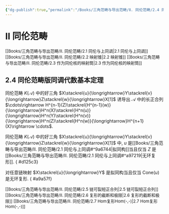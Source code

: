 ```yaml
---
{"dg-publish":true,"permalink":"/Books/三角范畴与导出范畴/Ⅱ. 同伦范畴/2.4 同伦范畴版同调代数基本定理/","dgPassFrontmatter":true,"created":"2024-08-04T20:24:34.998+08:00","updated":"2024-08-28T16:41:35.786+08:00"}
---
```


# Ⅱ 同伦范畴

<font size="2"> [[Books/三角范畴与导出范畴/Ⅱ. 同伦范畴/2.1 同伦与上同调\|2.1 同伦与上同调]]   </font>
<font size="2"> [[Books/三角范畴与导出范畴/Ⅱ. 同伦范畴/2.2 映射锥\|2.2 映射锥]]   </font>
<font size="2"> [[Books/三角范畴与导出范畴/Ⅱ. 同伦范畴/2.3 作为同伦核的映射筒\|2.3 作为同伦核的映射筒]]   </font>
## 2.4 同伦范畴版同调代数基本定理

同伦范畴 $K(\mathcal{A})$ 中的好三角 $X\stackrel{u}{\longrightarrow}Y\stackrel{v}{\longrightarrow}Z\stackrel{w}{\longrightarrow}X[1]$ 诱导出 $\mathcal{A}$ 中的长正合列  $\cdots\rightarrow H^{n-1}(Z)\stackrel{H^{n-1}(w)}{\longrightarrow}H^n(X)\stackrel{H^n(u)}{\longrightarrow}H^n(Y)\stackrel{H^n(v)}{\longrightarrow}H^n(Z)\stackrel{H^n(w)}{\longrightarrow}H^{n+1}(X)\rightarrow \cdots$.

同伦范畴 $K(\mathcal{A})$ 中的好三角 $X\stackrel{u}{\longrightarrow}Y\stackrel{v}{\longrightarrow}Z\stackrel{w}{\longrightarrow}X[1]$ 中, $u$ 是[[Books/三角范畴与导出范畴/Ⅱ. 同伦范畴/2.1 同伦与上同调#^9a6744\|拟同构]]当且仅当 $Z$ 是[[Books/三角范畴与导出范畴/Ⅱ. 同伦范畴/2.1 同伦与上同调#^a97219\|无环复形]].
{ #d125c3}


对任意链映射 $X\stackrel{u}{\longrightarrow}Y$ 是拟同构当且仅当 $\mathrm{Cone}(u)$ 是无环复形.
{ #a9a57f}


<font size="2"> [[Books/三角范畴与导出范畴/Ⅱ. 同伦范畴/2.5 链可裂短正合列\|2.5 链可裂短正合列]]   </font>
<font size="2"> [[Books/三角范畴与导出范畴/Ⅱ. 同伦范畴/2.6 复形的截断和极限\|2.6 复形的截断和极限]]   </font>
<font size="2"> [[Books/三角范畴与导出范畴/Ⅱ. 同伦范畴/2.7 Hom复形Hom(-,-)\|2.7 Hom复形Hom(-,-)]]   </font>
